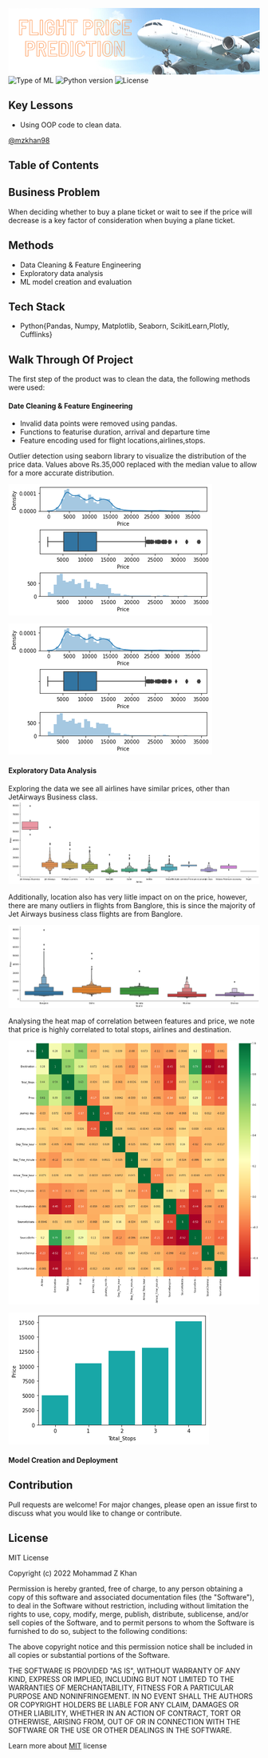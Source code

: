 ![banner](Assets/banner.png)
![Type of ML](https://img.shields.io/badge/Type%20of%20ML-Random%20Forrest-orange)
![Python version](https://img.shields.io/badge/Python%20version-3.10%2B-lightgrey)
![License](https://img.shields.io/badge/License-MIT-green)

## Key Lessons
- Using OOP code to clean data. 

[@mzkhan98](https://github.com/mzkhan98)

## Table of Contents

## Business Problem 
When deciding whether to buy a plane ticket or wait to see if the price will decrease is a key factor of consideration when buying a plane ticket. 

## Methods
- Data Cleaning & Feature Engineering 
- Exploratory data analysis
- ML model creation and evaluation

## Tech Stack
- Python{Pandas, Numpy, Matplotlib, Seaborn, ScikitLearn,Plotly, Cufflinks}

## Walk Through Of Project
The first step of the product was to clean the data, the following methods were used:
#### Date Cleaning & Feature Engineering
- Invalid data points were removed using pandas. 
- Functions to featurise duration, arrival and departure time
- Feature encoding used for flight locations,airlines,stops.

Outlier detection using seaborn library to visualize the distribution of the price data. Values above Rs.35,000 replaced with the median value to allow for a more accurate distribution.

![Price Distribution Before](Assets/output1.png)


![Price Distribution After ](Assets/output2.png)


#### Exploratory Data Analysis 
Exploring the data we see all airlines have similar prices, other than JetAirways Business class.
![Price vs Airlines](Assets/Pricevsairlines.png)

Additionally, location also has very liitle impact on on the price, however, there are many outliers in flights from Banglore, this is since the majority of Jet Airways business class flights are from Banglore.


![Price vs Location](Assets/pricevsloc.png)

Analysing the heat map of correlation between features and price, we note that price is highly correlated to total stops, airlines and destination. 

![Heat Map](Assets/heatmap.png)

![Price vs Stops](Assets/pricevsstops.png)

#### Model Creation and Deployment 


## Contribution

Pull requests are welcome! For major changes, please open an issue first to discuss what you would like to change or contribute.

## License

MIT License

Copyright (c) 2022 Mohammad Z Khan

Permission is hereby granted, free of charge, to any person obtaining a copy
of this software and associated documentation files (the "Software"), to deal
in the Software without restriction, including without limitation the rights
to use, copy, modify, merge, publish, distribute, sublicense, and/or sell
copies of the Software, and to permit persons to whom the Software is
furnished to do so, subject to the following conditions:

The above copyright notice and this permission notice shall be included in all
copies or substantial portions of the Software.

THE SOFTWARE IS PROVIDED "AS IS", WITHOUT WARRANTY OF ANY KIND, EXPRESS OR
IMPLIED, INCLUDING BUT NOT LIMITED TO THE WARRANTIES OF MERCHANTABILITY,
FITNESS FOR A PARTICULAR PURPOSE AND NONINFRINGEMENT. IN NO EVENT SHALL THE
AUTHORS OR COPYRIGHT HOLDERS BE LIABLE FOR ANY CLAIM, DAMAGES OR OTHER
LIABILITY, WHETHER IN AN ACTION OF CONTRACT, TORT OR OTHERWISE, ARISING FROM,
OUT OF OR IN CONNECTION WITH THE SOFTWARE OR THE USE OR OTHER DEALINGS IN THE
SOFTWARE.

Learn more about [MIT](https://choosealicense.com/licenses/mit/) license